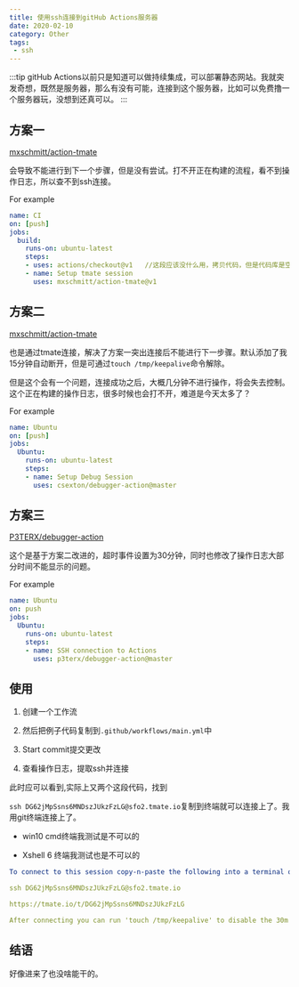 ```yaml
---
title: 使用ssh连接到gitHub Actions服务器
date: 2020-02-10
category: Other
tags:
 - ssh
---
```


:::tip
gitHub Actions以前只是知道可以做持续集成，可以部署静态网站。我就突发奇想，既然是服务器，那么有没有可能，连接到这个服务器，比如可以免费撸一个服务器玩，没想到还真可以。
:::

<!-- more -->

## 方案一

[mxschmitt/action-tmate](https://github.com/mxschmitt/action-tmate)

会导致不能进行到下一个步骤，但是没有尝试。打不开正在构建的流程，看不到操作日志，所以查不到ssh连接。

For example

```yaml
name: CI
on: [push]
jobs:
  build:
    runs-on: ubuntu-latest
    steps:
    - uses: actions/checkout@v1   //这段应该没什么用，拷贝代码，但是代码库是空的。
    - name: Setup tmate session
      uses: mxschmitt/action-tmate@v1
```

## 方案二

[mxschmitt/action-tmate](https://github.com/mxschmitt/action-tmate)

也是通过tmate连接，解决了方案一突出连接后不能进行下一步骤。默认添加了我15分钟自动断开，但是可通过`touch /tmp/keepalive`命令解除。

但是这个会有一个问题，连接成功之后，大概几分钟不进行操作，将会失去控制。这个正在构建的操作日志，很多时候也会打不开，难道是今天太多了？

For example

```yaml
name: Ubuntu
on: [push]
jobs:
  Ubuntu:
    runs-on: ubuntu-latest
    steps:
    - name: Setup Debug Session
      uses: csexton/debugger-action@master
```

## 方案三

[P3TERX/debugger-action](https://github.com/P3TERX/debugger-action)

这个是基于方案二改进的，超时事件设置为30分钟，同时也修改了操作日志大部分时间不能显示的问题。

For example

```yaml
name: Ubuntu
on: push
jobs:
  Ubuntu:
    runs-on: ubuntu-latest
    steps:
    - name: SSH connection to Actions
      uses: p3terx/debugger-action@master
```

## 使用

1. 创建一个工作流

2. 然后把例子代码复制到`.github/workflows/main.yml`中

3. Start commit提交更改

4. 查看操作日志，提取ssh并连接

此时应可以看到,实际上又两个这段代码，找到

`ssh DG62jMpSsns6MNDszJUkzFzLG@sfo2.tmate.io`复制到终端就可以连接上了。我用git终端连接上了。

+ win10 cmd终端我测试是不可以的

+ Xshell 6 终端我测试也是不可以的

```yaml
To connect to this session copy-n-paste the following into a terminal or browser:

ssh DG62jMpSsns6MNDszJUkzFzLG@sfo2.tmate.io

https://tmate.io/t/DG62jMpSsns6MNDszJUkzFzLG

After connecting you can run 'touch /tmp/keepalive' to disable the 30m timeout
```

## 结语

好像进来了也没啥能干的。